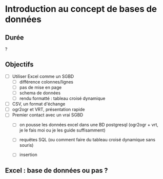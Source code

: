 # Introduction au concept de bases de données

## Durée 
?

## Objectifs
- [ ] Utiliser Excel comme un SGBD
	- [ ] différence colonnes/lignes
	- [ ] pas de mise en page
	- [ ] schema de données
	- [ ] rendu formatté : tableau croisé dynamique
- [ ] CSV, un format d'échange
- [ ] ogr2ogr et VRT, présentation rapide
- [ ] Premier contact avec un vrai SGBD 
	- [ ] on pousse les données excel dans une BD postgresql (ogr2ogr + vrt, je le fais moi ou je les guide suffisamment)
	- [ ] requêtes SQL (ou comment faire du tableau croisé dynamique sans souris)
	- [ ] insertion


## Excel : base de données ou pas ?


